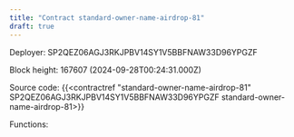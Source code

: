```yaml
---
title: "Contract standard-owner-name-airdrop-81"
draft: true
---
```

Deployer: SP2QEZ06AGJ3RKJPBV14SY1V5BBFNAW33D96YPGZF


 



Block height: 167607 (2024-09-28T00:24:31.000Z)

Source code: {{<contractref "standard-owner-name-airdrop-81" SP2QEZ06AGJ3RKJPBV14SY1V5BBFNAW33D96YPGZF standard-owner-name-airdrop-81>}}

Functions:



